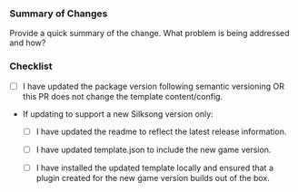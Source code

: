 ### Summary of Changes

Provide a quick summary of the change. What problem is being addressed and how?

### Checklist

* [ ] I have updated the package version following semantic versioning OR this PR does not change the template content/config.
* If updating to support a new Silksong version only:
  * [ ] I have updated the readme to reflect the latest release information.
  * [ ] I have updated template.json to include the new game version.
  * [ ] I have installed the updated template locally and ensured that a plugin created for the new game version builds out of the box.
  